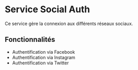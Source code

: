 # Service Social Auth

Ce service gère la connexion aux différents réseaux sociaux.

## Fonctionnalités

- Authentification via Facebook
- Authentification via Instagram
- Authentification via Twitter
